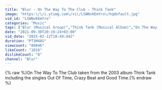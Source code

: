 ```yaml
---
title: "Blur - On The Way To The Club - Think Tank"
image: "https:\/\/i.ytimg.com\/vi\/LSWNvKEmYro\/hqdefault.jpg"
vid_id: "LSWNvKEmYro"
categories: "Music"
tags: ["Blur (Musical Group)","Think Tank (Musical Album)","On The Way To The Club"]
date: "2021-09-30T20:19:24+03:00"
vid_date: "2015-02-12T10:49:44Z"
duration: "PT3M48S"
viewcount: "89046"
likeCount: "1016"
dislikeCount: "8"
channel: "Blur"
---
```

{% raw %}On The Way To The Club taken from the 2003 album Think Tank including the singles Out Of Time, Crazy Beat and Good Time.{% endraw %}
